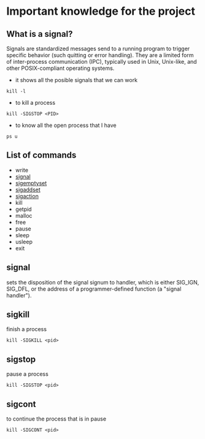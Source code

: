 # Important knowledge for the project

## What is a signal?
Signals are standardized messages send to a running program to trigger specific behavior (such quitting or error handling). They are a limited form of inter-process communication (IPC), typically used in Unix, Unix-like, and other POSIX-compliant operating systems.

* it shows all the posible signals that we can work
```
kill -l
```

* to kill a process
```
kill -SIGSTOP <PID>
```

* to know all the open process that I have <PID>
```
ps u
```

## List of commands

* write
* [signal](https://man7.org/linux/man-pages/man2/signal.2.html)
* [sigemptyset](https://man7.org/linux/man-pages/man3/sigemptyset.3p.html)
* [sigaddset](https://man7.org/linux/man-pages/man3/sigaddset.3p.html)
* [sigaction](https://man7.org/linux/man-pages/man2/sigaction.2.html)
* kill
* getpid
* malloc
* free
* pause
* sleep
* usleep
* exit

## signal
sets the disposition of the signal signum to handler, which is either SIG_IGN, SIG_DFL, or the address of a programmer-defined function (a "signal handler").

## sigkill
finish a process
```
kill -SIGKILL <pid>
```

## sigstop
pause a process
```
kill -SIGSTOP <pid>
```

## sigcont
to continue the process that is in pause
```
kill -SIGCONT <pid>
```
